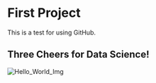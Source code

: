 # First Project 

This is a test for using GitHub. 

## Three Cheers for Data Science!

![Hello_World_Img](.png)
